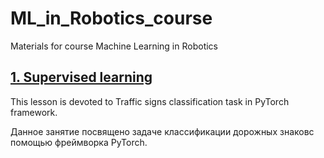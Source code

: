 # ML_in_Robotics_course
Materials for course Machine Learning in Robotics

## [1. Supervised learning](https://github.com/be2rlab/ML_in_Robotics_course/tree/master/1-Supervised_learning)

This lesson is devoted to Traffic signs classification task in PyTorch framework.

Данное занятие посвящено задаче классификации дорожных знаковс помощью фреймворка PyTorch.

